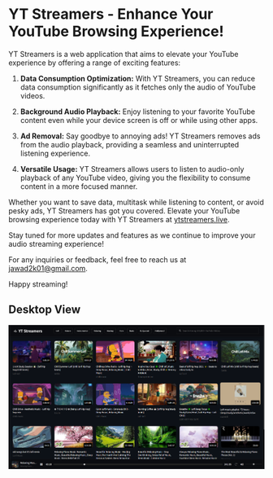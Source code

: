 # YT Streamers - Enhance Your YouTube Browsing Experience!

YT Streamers is a web application that aims to elevate your YouTube experience by offering a range of exciting features:

1. **Data Consumption Optimization:** With YT Streamers, you can reduce data consumption significantly as it fetches only the audio of YouTube videos.

2. **Background Audio Playback:** Enjoy listening to your favorite YouTube content even while your device screen is off or while using other apps.

3. **Ad Removal:** Say goodbye to annoying ads! YT Streamers removes ads from the audio playback, providing a seamless and uninterrupted listening experience.

4. **Versatile Usage:** YT Streamers allows users to listen to audio-only playback of any YouTube video, giving you the flexibility to consume content in a more focused manner.

Whether you want to save data, multitask while listening to content, or avoid pesky ads, YT Streamers has got you covered. Elevate your YouTube browsing experience today with YT Streamers at [ytstreamers.live](https://ytstreamers.live).

Stay tuned for more updates and features as we continue to improve your audio streaming experience!

For any inquiries or feedback, feel free to reach us at [jawad2k01@gmail.com](mailto:jawad2k01@gmail.com).

Happy streaming!

## Desktop View
![YT Streamers](YTStreamers.png)
